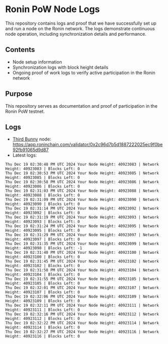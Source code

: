 # Ronin PoW Node Logs

This repository contains logs and proof that we have successfully set up and run a node on the Ronin network. The logs demonstrate continuous node operation, including synchronization details and performance.

## Contents

- Node setup information
- Synchronization logs with block height details
- Ongoing proof of work logs to verify active participation in the Ronin network

## Purpose

This repository serves as documentation and proof of participation in the Ronin PoW testnet.

## Logs

- [Third Bunny](https://thirdbunny.xyz/) node: https://app.roninchain.com/validator/0x2c96d7b5d1887222025ec9f0be92fb91065d9d87
- Latest logs:
```
Thu Dec 19 02:30:48 PM UTC 2024 Your Node Height: 40923083 | Network Height: 40923083 | Blocks Left: 0
Thu Dec 19 02:30:53 PM UTC 2024 Your Node Height: 40923085 | Network Height: 40923085 | Blocks Left: 0
Thu Dec 19 02:30:58 PM UTC 2024 Your Node Height: 40923086 | Network Height: 40923086 | Blocks Left: 0
Thu Dec 19 02:31:03 PM UTC 2024 Your Node Height: 40923088 | Network Height: 40923088 | Blocks Left: 0
Thu Dec 19 02:31:09 PM UTC 2024 Your Node Height: 40923090 | Network Height: 40923090 | Blocks Left: 0
Thu Dec 19 02:31:14 PM UTC 2024 Your Node Height: 40923092 | Network Height: 40923092 | Blocks Left: 0
Thu Dec 19 02:31:19 PM UTC 2024 Your Node Height: 40923093 | Network Height: 40923093 | Blocks Left: 0
Thu Dec 19 02:31:24 PM UTC 2024 Your Node Height: 40923095 | Network Height: 40923095 | Blocks Left: 0
Thu Dec 19 02:31:29 PM UTC 2024 Your Node Height: 40923097 | Network Height: 40923097 | Blocks Left: 0
Thu Dec 19 02:31:35 PM UTC 2024 Your Node Height: 40923099 | Network Height: 40923098 | Blocks Left: -1
Thu Dec 19 02:31:40 PM UTC 2024 Your Node Height: 40923100 | Network Height: 40923100 | Blocks Left: 0
Thu Dec 19 02:31:45 PM UTC 2024 Your Node Height: 40923102 | Network Height: 40923102 | Blocks Left: 0
Thu Dec 19 02:31:50 PM UTC 2024 Your Node Height: 40923104 | Network Height: 40923104 | Blocks Left: 0
Thu Dec 19 02:31:55 PM UTC 2024 Your Node Height: 40923105 | Network Height: 40923105 | Blocks Left: 0
Thu Dec 19 02:32:01 PM UTC 2024 Your Node Height: 40923107 | Network Height: 40923107 | Blocks Left: 0
Thu Dec 19 02:32:06 PM UTC 2024 Your Node Height: 40923109 | Network Height: 40923109 | Blocks Left: 0
Thu Dec 19 02:32:11 PM UTC 2024 Your Node Height: 40923111 | Network Height: 40923111 | Blocks Left: 0
Thu Dec 19 02:32:16 PM UTC 2024 Your Node Height: 40923112 | Network Height: 40923112 | Blocks Left: 0
Thu Dec 19 02:32:22 PM UTC 2024 Your Node Height: 40923114 | Network Height: 40923114 | Blocks Left: 0
Thu Dec 19 02:32:27 PM UTC 2024 Your Node Height: 40923116 | Network Height: 40923116 | Blocks Left: 0
```
